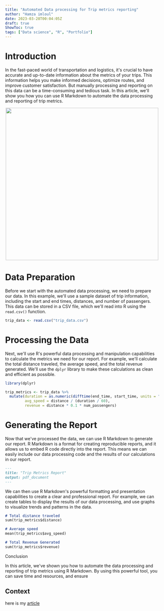 ```yaml
---
title: "Automated Data processing for Trip metrics reporting"
author: "Hamza imloul"
date: 2023-03-28T00:04:05Z
draft: true
ShowToc: true
tags: ["Data science", "R", "Portfolio"]
---
```


# Introduction

In the fast-paced world of transportation and logistics, it's crucial to have accurate and up-to-date information about the metrics of your trips. This information helps you make informed decisions, optimize routes, and improve customer satisfaction. But manually processing and reporting on this data can be a time-consuming and tedious task. In this article, we'll show you how you can use R Markdown to automate the data processing and reporting of trip metrics.

<p align="center">
<img src="/images/report_waste.png" width="500px"/>  
</p>

# Data Preparation

Before we start with the automated data processing, we need to prepare our data. In this example, we'll use a sample dataset of trip information, including the start and end times, distances, and number of passengers. This data can be stored in a CSV file, which we'll read into R using the `read.csv()` function.

```r
trip_data <- read.csv("trip_data.csv")
```

# Processing the Data

Next, we'll use R's powerful data processing and manipulation capabilities to calculate the metrics we need for our report. For example, we'll calculate the total distance traveled, the average speed, and the total revenue generated. We'll use the `dplyr` library to make these calculations as clean and efficient as possible.

```r
library(dplyr)

trip_metrics <- trip_data %>%
  mutate(duration = as.numeric(difftime(end_time, start_time, units = "mins")),
         avg_speed = distance / (duration / 60),
         revenue = distance * 0.1 * num_passengers)
```

# Generating the Report

Now that we've processed the data, we can use R Markdown to generate our report. R Markdown is a format for creating reproducible reports, and it allows us to embed R code directly into the report. This means we can easily include our data processing code and the results of our calculations in our report.

```md
---
title: "Trip Metrics Report"
output: pdf_document
---
```

We can then use R Markdown's powerful formatting and presentation capabilities to create a clear and professional report. For example, we can create tables to display the results of our data processing, and use graphs to visualize trends and patterns in the data.

```md
# Total distance traveled
sum(trip_metrics$distance)

# Average speed
mean(trip_metrics$avg_speed)

# Total Revenue Generated
sum(trip_metrics$revenue)
```



Conclusion

In this article, we've shown you how to automate the data processing and reporting of trip metrics using R Markdown. By using this powerful tool, you can save time and resources, and ensure

## Context

here is my [article](https://rpubs.com/himl/Transportation_operations_analysis)  
